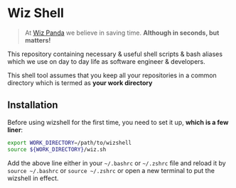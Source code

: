 # Wiz Shell

> At [Wiz Panda](https://www.wizpanda.com/) we believe in saving time. **Although in seconds, but matters!**
 
This repository containing necessary & useful shell scripts & bash aliases which we use on day to day life as software engineer & 
developers.

This shell tool assumes that you keep all your repositories in a common directory which is termed as **your work directory**

## Installation

Before using wizshell for the first time, you need to set it up, **which is a few liner**:

```bash
export WORK_DIRECTORY=/path/to/wizshell
source ${WORK_DIRECTORY}/wiz.sh
```

Add the above line either in your `~/.bashrc` or `~/.zshrc` file and reload it by `source ~/.bashrc` or `source ~/.zshrc` or open a new 
terminal to put the wizshell in effect.